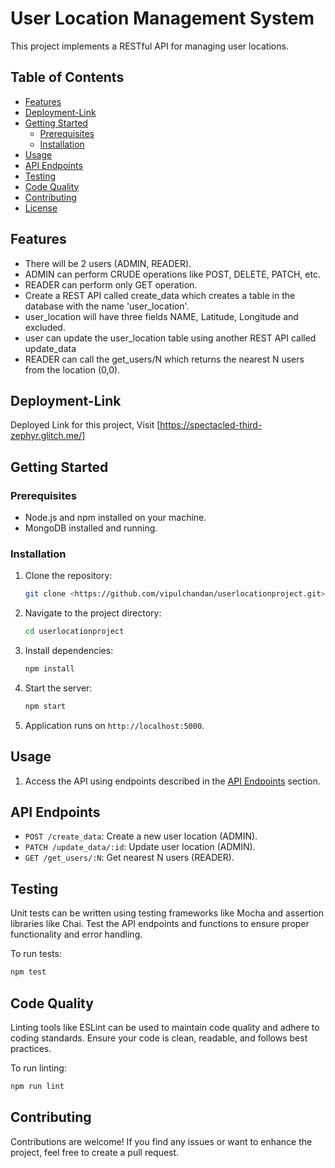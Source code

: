 # User Location Management System

This project implements a RESTful API for managing user locations.

## Table of Contents

- [Features](#features)
- [Deployment-Link](#deployment-link)
- [Getting Started](#getting-started)
  - [Prerequisites](#prerequisites)
  - [Installation](#installation)
- [Usage](#usage)
- [API Endpoints](#api-endpoints)
- [Testing](#testing)
- [Code Quality](#code-quality)
- [Contributing](#contributing)
- [License](#license)

## Features

- There will be 2 users (ADMIN, READER).
- ADMIN can perform CRUDE operations like POST, DELETE, PATCH, etc.
- READER can perform only GET operation.
- Create a REST API called create_data which creates a table in the database with the name
'user_location'.
- user_location will have three fields NAME, Latitude, Longitude and excluded.
- user can update the user_location table using another REST API called update_data
- READER can call the get_users/N which returns the nearest N users from the location (0,0).

## Deployment-Link

 Deployed Link for this project, Visit [https://spectacled-third-zephyr.glitch.me/]

## Getting Started

### Prerequisites

- Node.js and npm installed on your machine.
- MongoDB installed and running.

### Installation

1. Clone the repository:

   ```sh
   git clone <https://github.com/vipulchandan/userlocationproject.git>
   ```

2. Navigate to the project directory:

   ```sh
   cd userlocationproject
   ```

3. Install dependencies:

   ```sh
   npm install
   ```

4. Start the server:

   ```sh
   npm start
   ```

5. Application runs on `http://localhost:5000`.

## Usage

1. Access the API using endpoints described in the [API Endpoints](#api-endpoints) section.

## API Endpoints

- `POST /create_data`: Create a new user location (ADMIN).
- `PATCH /update_data/:id`: Update user location (ADMIN).
- `GET /get_users/:N`: Get nearest N users (READER).

## Testing

Unit tests can be written using testing frameworks like Mocha and assertion libraries like Chai. Test the API endpoints and functions to ensure proper functionality and error handling.

To run tests:

```sh
npm test
```

## Code Quality

Linting tools like ESLint can be used to maintain code quality and adhere to coding standards. Ensure your code is clean, readable, and follows best practices.

To run linting:

```sh
npm run lint
```

## Contributing

Contributions are welcome! If you find any issues or want to enhance the project, feel free to create a pull request.
